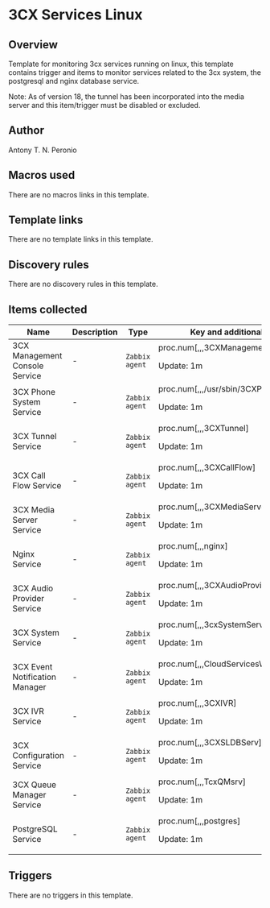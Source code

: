 # 3CX Services Linux

## Overview

Template for monitoring 3cx services running on linux, this template contains trigger and items to monitor services related to the 3cx system, the postgresql and nginx database service.


 


Note: As of version 18, the tunnel has been incorporated into the media server and this item/trigger must be disabled or excluded.



## Author

Antony T. N. Peronio

## Macros used

There are no macros links in this template.

## Template links

There are no template links in this template.

## Discovery rules

There are no discovery rules in this template.

## Items collected

|Name|Description|Type|Key and additional info|
|----|-----------|----|----|
|3CX Management Console Service|<p>-</p>|`Zabbix agent`|proc.num[,,,3CXManagementConsole]<p>Update: 1m</p>|
|3CX Phone System Service|<p>-</p>|`Zabbix agent`|proc.num[,,,/usr/sbin/3CXPhoneSystem]<p>Update: 1m</p>|
|3CX Tunnel Service|<p>-</p>|`Zabbix agent`|proc.num[,,,3CXTunnel]<p>Update: 1m</p>|
|3CX Call Flow Service|<p>-</p>|`Zabbix agent`|proc.num[,,,3CXCallFlow]<p>Update: 1m</p>|
|3CX Media Server Service|<p>-</p>|`Zabbix agent`|proc.num[,,,3CXMediaServer]<p>Update: 1m</p>|
|Nginx Service|<p>-</p>|`Zabbix agent`|proc.num[,,,nginx]<p>Update: 1m</p>|
|3CX Audio Provider Service|<p>-</p>|`Zabbix agent`|proc.num[,,,3CXAudioProvider]<p>Update: 1m</p>|
|3CX System Service|<p>-</p>|`Zabbix agent`|proc.num[,,,3cxSystemService]<p>Update: 1m</p>|
|3CX Event Notification Manager|<p>-</p>|`Zabbix agent`|proc.num[,,,CloudServicesWatcher]<p>Update: 1m</p>|
|3CX IVR Service|<p>-</p>|`Zabbix agent`|proc.num[,,,3CXIVR]<p>Update: 1m</p>|
|3CX Configuration Service|<p>-</p>|`Zabbix agent`|proc.num[,,,3CXSLDBServ]<p>Update: 1m</p>|
|3CX Queue Manager Service|<p>-</p>|`Zabbix agent`|proc.num[,,,TcxQMsrv]<p>Update: 1m</p>|
|PostgreSQL Service|<p>-</p>|`Zabbix agent`|proc.num[,,,postgres]<p>Update: 1m</p>|
## Triggers

There are no triggers in this template.

